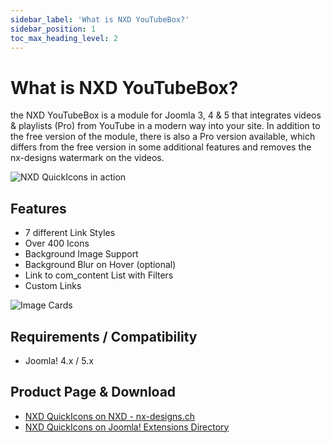 ```yaml
---
sidebar_label: 'What is NXD YouTubeBox?'
sidebar_position: 1
toc_max_heading_level: 2
---
```


# What is NXD YouTubeBox?

the NXD YouTubeBox is a module for Joomla 3, 4 & 5 that integrates videos & playlists (Pro) from YouTube in a modern way
into your site. In addition to the free version of the module, there is also a Pro version available, which differs from
the free version in some additional features and removes the nx-designs watermark on the videos.

<img src="/img/nxd-quickicons/module-image-focused.png" alt="NXD QuickIcons in action" />

## Features

- 7 different Link Styles
- Over 400 Icons
- Background Image Support
- Background Blur on Hover (optional)
- Link to com_content List with Filters
- Custom Links

<img src="/img/nxd-quickicons/blurred.jpeg" alt="Image Cards" />

## Requirements / Compatibility

- Joomla! 4.x / 5.x

## Product Page & Download

- [NXD QuickIcons on NXD - nx-designs.ch](https://nx-designs.ch/ext/nxd-custom-quickicons)
- [NXD QuickIcons on Joomla! Extensions Directory](https://extensions.joomla.org/extension/nxd-custom-quickicons/)
